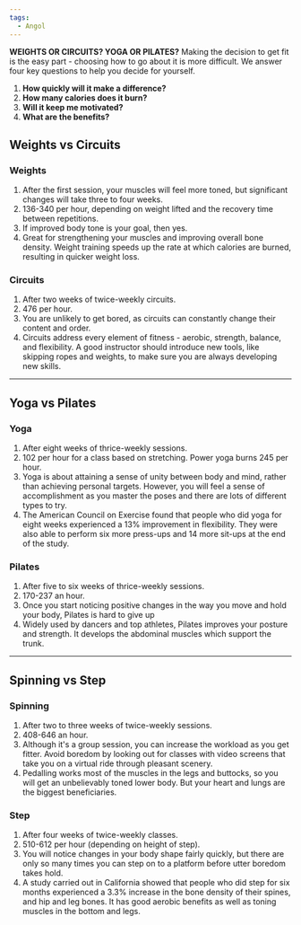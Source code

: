 ```yaml
---
tags:
  - Angol
---
```

**WEIGHTS OR CIRCUITS? YOGA OR PILATES?** Making the decision to get fit is the easy part - choosing how to go about it is more difficult. We answer four key questions to help you decide for yourself.
1. **How quickly will it make a difference?**
2. **How many calories does it burn?**
3. **Will it keep me motivated?**
4. **What are the benefits?**

## **Weights** vs **Circuits**

### **Weights**

1. After the first session, your muscles will feel more toned, but significant changes will take three to four weeks.
2. 136-340 per hour, depending on weight lifted and the recovery time between repetitions.
3. If improved body tone is your goal, then yes.
4. Great for strengthening your muscles and improving overall bone density. Weight training speeds up the rate at which calories are burned, resulting in quicker weight loss.

### **Circuits**

1. After two weeks of twice-weekly circuits.
2. 476 per hour.
3. You are unlikely to get bored, as circuits can constantly change their content and order.
4. Circuits address every element of fitness - aerobic, strength, balance, and flexibility. A good instructor should introduce new tools, like skipping ropes and weights, to make sure you are always developing new skills.

---

## **Yoga** vs **Pilates**

### **Yoga**

1. After eight weeks of thrice-weekly sessions.
2. 102 per hour for a class based on stretching. Power yoga burns 245 per hour.
3. Yoga is about attaining a sense of unity between body and mind, rather than achieving personal targets. However, you will feel a sense of accomplishment as you master the poses and there are lots of different types to try.
4. The American Council on Exercise found that people who did yoga for eight weeks experienced a 13% improvement in flexibility. They were also able to perform six more press-ups and 14 more sit-ups at the end of the study.

### **Pilates**

1. After five to six weeks of thrice-weekly sessions.
2. 170-237 an hour.
3. Once you start noticing positive changes in the way you move and hold your body, Pilates is hard to give up
4. Widely used by dancers and top athletes, Pilates improves your posture and strength. It develops the abdominal muscles which support the trunk.

---

## **Spinning** vs **Step**

### **Spinning**

1. After two to three weeks of twice-weekly sessions.
2. 408-646 an hour.
3. Although it's a group session, you can increase the workload as you get fitter. Avoid boredom by looking out for classes with video screens that take you on a virtual ride through pleasant scenery.
4. Pedalling works most of the muscles in the legs and buttocks, so you will get an unbelievably toned lower body. But your heart and lungs are the biggest beneficiaries.

### **Step**

1. After four weeks of twice-weekly classes.
2. 510-612 per hour (depending on height of step).
3. You will notice changes in your body shape fairly quickly, but there are only so many times you can step on to a platform before utter boredom takes hold.
4. A study carried out in California showed that people who did step for six months experienced a 3.3% increase in the bone density of their spines, and hip and leg bones. It has good aerobic benefits as well as toning muscles in the bottom and legs.